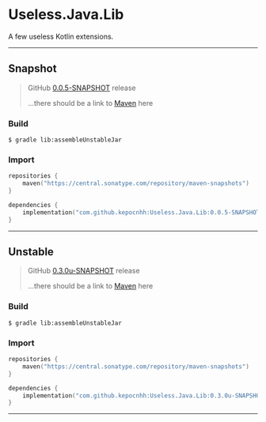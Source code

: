 # Useless.Java.Lib
A few useless Kotlin extensions.

---

## Snapshot

> GitHub [0.0.5-SNAPSHOT](https://github.com/StanleyProjects/Useless.Java.Lib/releases/tag/0.0.5-SNAPSHOT) release
>
> ...there should be a link to [Maven](https://central.sonatype.com) here

### Build
```
$ gradle lib:assembleUnstableJar
```

### Import
```kotlin
repositories {
    maven("https://central.sonatype.com/repository/maven-snapshots")
}

dependencies {
    implementation("com.github.kepocnhh:Useless.Java.Lib:0.0.5-SNAPSHOT")
}
```

---

## Unstable

> GitHub [0.3.0u-SNAPSHOT](https://github.com/StanleyProjects/Useless.Java.Lib/releases/tag/0.3.0u-SNAPSHOT) release
>
> ...there should be a link to [Maven](https://central.sonatype.com) here

### Build
```
$ gradle lib:assembleUnstableJar
```

### Import
```kotlin
repositories {
    maven("https://central.sonatype.com/repository/maven-snapshots")
}

dependencies {
    implementation("com.github.kepocnhh:Useless.Java.Lib:0.3.0u-SNAPSHOT")
}
```

---
